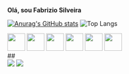 **Olá, sou Fabrizio Silveira**

[![Anurag's GitHub stats](https://github-readme-stats.vercel.app/api?username=Fabriziosilveira&show_icons=true&theme=tokyonight)](https://github.com/anuraghazra/github-readme-stats)
![Top Langs](https://github-readme-stats.vercel.app/api/top-langs/?username=Fabriziosilveira&layout=compact&theme=tokyonight)

<div>
     <img heigth=30 width=40 src="https://cdn.jsdelivr.net/gh/devicons/devicon/icons/html5/html5-original.svg" />
     <img heigth=30 width=40 src="https://cdn.jsdelivr.net/gh/devicons/devicon/icons/css3/css3-original.svg" />
     <img heigth=30 width=40 src="https://cdn.jsdelivr.net/gh/devicons/devicon/icons/javascript/javascript-original.svg" />
     <img heigth=30 width=40 src="https://cdn.jsdelivr.net/gh/devicons/devicon/icons/java/java-original.svg" />
     <img heigth=30 width=40 src="https://cdn.jsdelivr.net/gh/devicons/devicon/icons/python/python-original.svg" />
     <img heigth=30 width=40 src="https://cdn.jsdelivr.net/gh/devicons/devicon/icons/lua/lua-original-wordmark.svg" />          
</div>
##
<div>
  <a href= "mailto:silveira6602@gmail.com" ><img src = "https://img.shields.io/badge/Gmail-D14836?style=for-the-badge&logo=gmail&logoColor=white"></a>
  <a href= "www.linkedin.com/in/fabrizio-cagnoni-silveira-323505270" ><img src = "https://img.shields.io/badge/LinkedIn-0077B5?style=for-the-badge&logo=linkedin&logoColor=white"></a>
</div>
